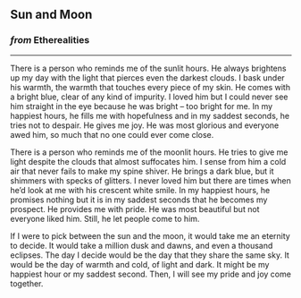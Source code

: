 
## Sun and Moon

### *from* **Etherealities**

---

There is a person who reminds me of the sunlit hours. He always brightens up my day with the light that pierces even the darkest clouds. I bask under his warmth, the warmth that touches every piece of my skin. He comes with a bright blue, clear of any kind of impurity. I loved him but I could never see him straight in the eye because he was bright – too bright for me. In my happiest hours, he fills me with hopefulness and in my saddest seconds, he tries not to despair. He gives me joy. He was most glorious and everyone awed him, so much that no one could ever come close.

There is a person who reminds me of the moonlit hours. He tries to give me light despite the clouds that almost suffocates him. I sense from him a cold air that never fails to make my spine shiver. He brings a dark blue, but it shimmers with specks of glitters. I never loved him but there are times when he’d look at me with his crescent white smile. In my happiest hours, he promises nothing but it is in my saddest seconds that he becomes my prospect. He provides me with pride. He was most beautiful but not everyone liked him. Still, he let people come to him.

If I were to pick between the sun and the moon, it would take me an eternity to decide. It would take a million dusk and dawns, and even a thousand eclipses. The day I decide would be the day that they share the same sky. It would be the day of warmth and cold, of light and dark. It might be my happiest hour or my saddest second. Then, I will see my pride and joy come together.
